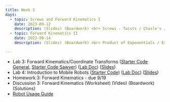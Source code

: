 ```yaml
---
title: Week 3 
days:
  - topic: Screws and Forward Kinematics I
    date: 2023-09-12
    description: (Slides) (Boardwork) <br> Screws - Twists / Chasle's / Jointspace + FK <br> Reading - MLS 3.2
  - topic: Forward Kinematics II
    date: 2023-09-14
    description: (Slides) (Boardwork) <br> Product of Exponentials / Examples <br> Reading - MLS 3.2

---
```


- Lab 3: Forward Kinematics/Coordinate Transforms ([Starter Code General](https://github.com/ucb-ee106/106a-fa23-labs-starter/tree/main/lab3), [Starter Code Sawyer](https://github.com/ucb-ee106/106a-fa23-labs-starter/tree/main/lab3_sawyer)) ([Lab Doc](./assets/labs/lab3.pdf)) ([Slides](./assets/labs/lab3_4_slides.pdf))
- Lab 4: Introduction to Mobile Robots ([Starter Code](https://github.com/ucb-ee106/106a-fa23-labs-starter/tree/main/lab4)) ([Lab Doc](./assets/labs/lab4.pdf)) ([Slides](./assets/labs/lab3_4_slides.pdf))
- Homework 3: Forward Kinematics - due 9/19
- Discussion 3: Forward Kinematics (Worksheet) (Video) (Boardwork) (Solutions)
- [Robot Usage Guide](./assets/labs/robot_usage_guide_fa23.pdf)

<a id="Week4"></a>